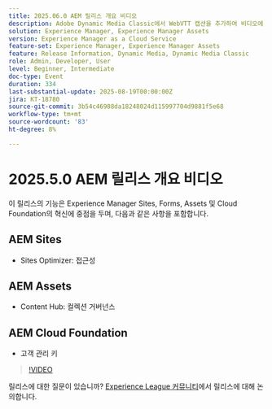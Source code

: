 ```yaml
---
title: 2025.06.0 AEM 릴리스 개요 비디오
description: Adobe Dynamic Media Classic에서 WebVTT 캡션을 추가하여 비디오에 대한 접근성, SEO 및 전역 범위를 개선하는 방법을 알아봅니다.
solution: Experience Manager, Experience Manager Assets
version: Experience Manager as a Cloud Service
feature-set: Experience Manager, Experience Manager Assets
feature: Release Information, Dynamic Media, Dynamic Media Classic
role: Admin, Developer, User
level: Beginner, Intermediate
doc-type: Event
duration: 334
last-substantial-update: 2025-08-19T00:00:00Z
jira: KT-18780
source-git-commit: 3b54c46988da18248024d115997704d9881f5e68
workflow-type: tm+mt
source-wordcount: '83'
ht-degree: 8%

---
```



# 2025.5.0 AEM 릴리스 개요 비디오

이 릴리스의 기능은 Experience Manager Sites, Forms, Assets 및 Cloud Foundation의 혁신에 중점을 두며, 다음과 같은 사항을 포함합니다.

## AEM Sites

* Sites Optimizer: 접근성

## AEM Assets

* Content Hub: 컬렉션 거버넌스

## AEM Cloud Foundation

* 고객 관리 키

>[!VIDEO](https://video.tv.adobe.com/v/3470878/?learn=on&enablevpops)

릴리스에 대한 질문이 있습니까?  [Experience League 커뮤니티](https://adobe.ly/41aKNSd)에서 릴리스에 대해 논의합니다.

